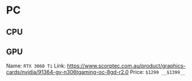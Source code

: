 # PC
## CPU


## GPU

Name: `RTX 3060 Ti`
Link: https://www.scorptec.com.au/product/graphics-cards/nvidia/91364-gv-n306tgaming-oc-8gd-r2.0
Price: `$1299 __$1399__`
